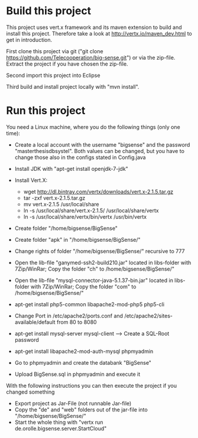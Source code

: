 # Build this project
This project uses vert.x framework and its maven extension to build and install this project. Therefore take a look at http://vertx.io/maven_dev.html to get in introduction.

First clone this project via git ("git clone https://github.com/Telecooperation/big-sense.git") or via the zip-file. Extract the project if you have chosen the zip-file.

Second import this project into Eclipse

Third build and install project locally with "mvn install".


# Run this project
You need a Linux machine, where you do the following things (only one time):
- Create a local account with the username "bigsense" and the password "masterthesisdbsystel". Both values can be changed, but you have to change those also in the configs stated in Config.java
- Install JDK with "apt-get install openjdk-7-jdk"
- Install Vert.X:
	- wget http://dl.bintray.com/vertx/downloads/vert.x-2.1.5.tar.gz
	- tar -zxf vert.x-2.1.5.tar.gz
	- mv vert.x-2.1.5 /usr/local/share
	- ln -s /usr/local/share/vert.x-2.1.5/ /usr/local/share/vertx
	- ln -s /usr/local/share/vertx/bin/vertx /usr/bin/vertx
- Create folder "/home/bigsense/BigSense"
- Create folder "apk" in "/home/bigsense/BigSense/"
- Change rights of folder "/home/bigsense/BigSense/" recursive to 777
- Open the lib-file "ganymed-ssh2-build210.jar" located in libs-folder with 7Zip/WinRar; Copy the folder "ch" to /home/bigsense/BigSense/"
- Open the lib-file "mysql-connector-java-5.1.37-bin.jar" located in libs-folder with 7Zip/WinRar; Copy the folder "com" to /home/bigsense/BigSense/"

- apt-get install php5-common libapache2-mod-php5 php5-cli
- Change Port in /etc/apache2/ports.conf and /etc/apache2/sites-available/default from 80 to 8080
- apt-get install mysql-server mysql-client
--> Create a SQL-Root password
- apt-get install libapache2-mod-auth-mysql phpmyadmin
- Go to phpmyadmin and create the databank "BigSense"
- Upload BigSense.sql in phpmyadmin and execute it

With the following instructions you can then execute the project if you changed something
- Export project as Jar-File (not runnable Jar-file)
- Copy the "de" and "web" folders out of the jar-file into "/home/bigsense/BigSense/"
- Start the whole thing with "vertx run de.orolle.bigsense.server.StartCloud"